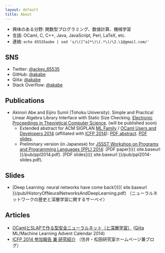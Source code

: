```yaml
---
layout: default
title: About
---
```


<article class="post-content whitebox">

- 興味のある分野: 関数型プログラミング、数値計算、機械学習
- 言語: OCaml, C, C++, Java, JavaScript, Perl, LaTeX, etc.
- 連絡: `echo 65535aabe | sed 's/\([^a]*\)\(.*\)/\2.\1@gmail.com/'`

# SNS

- Twitter: [@ackey_65535](https://twitter.com/ackey_65535)
- GitHub: [@akabe](https://github.com/akabe/)
- Qiita: [@akabe](http://qiita.com/akabe)
- Stack Overflow: [@akabe](http://stackoverflow.com/users/5467199/akabe)

# Publications

- Akinori Abe and Eijiro Sumii (Tohoku University).
  Simple and Practical Linear Algebra Library Interface with Static Size Checking.
  [Electronic Proceedings in Theoretical Computer Science](http://www.eptcs.org/).
  (will be published soon)
  - Extended abstract for
    ACM SIGPLAN [ML Family](http://okmij.org/ftp/ML/ML14.html) / [OCaml Users and Developers 2014](https://ocaml.org/meetings/ocaml/2014/)
    (affiliated with [ICFP 2014](http://icfpconference.org/icfp2014/)):
    [PDF abstract](https://ocaml.org/meetings/ocaml/2014/ocaml2014_19.pdf).
    [PDF slides](https://ocaml.org/meetings/ocaml/2014/abe-sumii-slides.pdf).
  - Preliminary version (in Japanese) for
    [JSSST Workshop on Programs and Programming Languages (PPL) 2014](http://www.fos.kuis.kyoto-u.ac.jp/ppl2014/):
    [PDF paper]({{ site.baseurl }}/pub/ppl2014.pdf).
    [PDF slides]({{ site.baseurl }}/pub/ppl2014-slides.pdf).

# Slides

- [Deep Learning: neural networks have come back!]({{ site.baseurl }}/pub/HistoryOfNeuralNetworksAndDeepLearning.pdf)
  （ニューラルネットワークの歴史と深層学習に関するサーベイ）

# Articles

- [OCamlとSLAPで作る型安全ニューラルネット（と深層学習）](http://qiita.com/akabe/items/b930e94543f2fa81570f)
  ([Qiita](http://qiita.com/) ML/Machine Learning Advent Calendar 2014)
- [ICFP 2014 参加報告 兼 研究紹介](http://www.sf.ecei.tohoku.ac.jp/post/97294419200/icfp-2014-参加報告-兼-研究紹介)
  （住井・松田研究室ホームページ兼ブログ）

</article>
